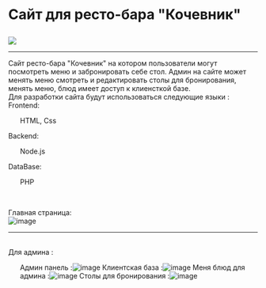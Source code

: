 # <p> Сайт для ресто-бара "Кочевник" </p> 
<img src = "https://sun9-56.userapi.com/impg/ze0LZYhQTz-gbyOBe4FRFtxo5WnmvT78Emr-BA/Y1XFfTM8Xcw.jpg?size=929x930&quality=96&sign=6377a48e6c7e40fec4be20a2fa0a6bbf&type=album"></img>
<hr>
Сайт ресто-бара "Кочевник" на котором пользователи могут посмотреть меню и забронировать себе стол. Админ на сайте может менять меню смотреть и редактировать столы для бронирования, менять меню, блюд имеет доступ к клиенсткой базе.
<br> Для разработки сайта будут использоваться следующие языки :
<br>Frontend:
  <ul>
  HTML,
  Css
  </ul>
  Backend:
  <ul>
    Node.js
  </ul>
  DataBase:
  <ul>
    PHP
  </ul>
  <br>
  
  Главная страница: <br>![image](https://github.com/user-attachments/assets/a6b46b5d-d5db-482e-84bc-2857ea787eee)

  <hr>
 
  <br> Для админа :
  <ul>
    
Админ панель :![image](https://github.com/user-attachments/assets/1461fe15-1536-4a45-8894-1510137c2ab9)
Клиентская база :![image](https://github.com/user-attachments/assets/becc802b-9f07-47f1-b576-0e65d1c7d625)
Меня блюд для админа :![image](https://github.com/user-attachments/assets/92e5407c-b510-400d-ac6a-571223359210)
Столы для бронирования :![image](https://github.com/user-attachments/assets/22d2073f-60eb-4878-916a-abb31d486d33)
</ul>


